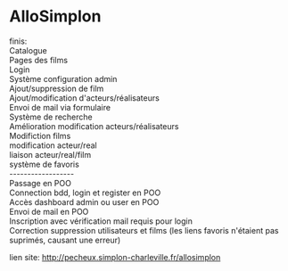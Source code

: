 # AlloSimplon

finis:<br/>
Catalogue<br/>
Pages des films<br/>
Login<br/>Système configuration admin<br/>
Ajout/suppression de film<br/>
Ajout/modification d'acteurs/réalisateurs<br/>
Envoi de mail via formulaire<br/>
Système de recherche<br/>
Amélioration modification acteurs/réalisateurs<br/>
Modifiction films<br/>
modification acteur/real<br>
liaison acteur/real/film<br>
système de favoris<br>
------------------<br>
Passage en POO<br>
Connection bdd, login et register en POO<br>
Accès dashboard admin ou user en POO<br>
Envoi de mail en POO<br>
Inscription avec vérification mail requis pour login<br>
Correction suppression utilisateurs et films (les liens favoris n'étaient pas suprimés, causant une erreur)<br>

lien site: http://pecheux.simplon-charleville.fr/allosimplon<br/>

